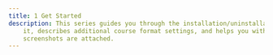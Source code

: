 ```yaml
---
title: 1 Get Started
description: This series guides you through the installation/uninstallation of the eTask topics format. Shows you how to configure
    it, describes additional course format settings, and helps you with the basic usage of this plugin. Useful video tutorials and
    screenshots are attached.
---
```

